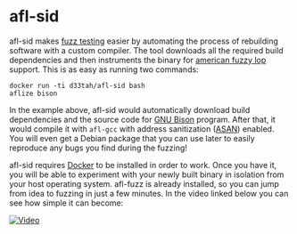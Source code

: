 afl-sid
=======

afl-sid makes [fuzz testing](htts://en.wikipedia.org/wiki/fuzz_testing) easier
by automating the process of rebuilding software with a custom compiler. The
tool downloads all the required build dependencies and then instruments the
binary for [american fuzzy lop](http://lcamtuf.coredump.cx/afl/) support. This
is as easy as running two commands:

    docker run -ti d33tah/afl-sid bash
    aflize bison

In the example above, afl-sid would automatically download build dependencies
and the source code for [GNU Bison](https://gnu.org/software/bison/) program.
After that, it would compile it with `afl-gcc` with address sanitization
([ASAN](https://en.wikipedia.org/wiki/AddressSanitizer)) enabled. You will
even get a Debian package that you can use later to easily reproduce any bugs
you find during the fuzzing!

afl-sid requires [Docker](https://www.docker.com/) to be installed in order to
work. Once you have it, you will be able to experiment with your newly built
binary in isolation from your host operating system. afl-fuzz is already
installed, so you can jump from idea to fuzzing in just a few minutes. In the
video linked below you can see how simple it can become:

[![Video](https://i.imgur.com/SJ9S66e.png)](https://asciinema.org/a/26623)
